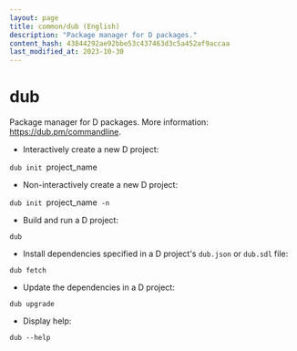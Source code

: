 ```yaml
---
layout: page
title: common/dub (English)
description: "Package manager for D packages."
content_hash: 43844292ae92bbe53c437463d3c5a452af9accaa
last_modified_at: 2023-10-30
---
```

# dub

Package manager for D packages.
More information: <https://dub.pm/commandline>.

- Interactively create a new D project:

`dub init `<span class="tldr-var badge badge-pill bg-dark-lm bg-white-dm text-white-lm text-dark-dm font-weight-bold">project_name</span>

- Non-interactively create a new D project:

`dub init `<span class="tldr-var badge badge-pill bg-dark-lm bg-white-dm text-white-lm text-dark-dm font-weight-bold">project_name</span>` -n`

- Build and run a D project:

`dub`

- Install dependencies specified in a D project's `dub.json` or `dub.sdl` file:

`dub fetch`

- Update the dependencies in a D project:

`dub upgrade`

- Display help:

`dub --help`
